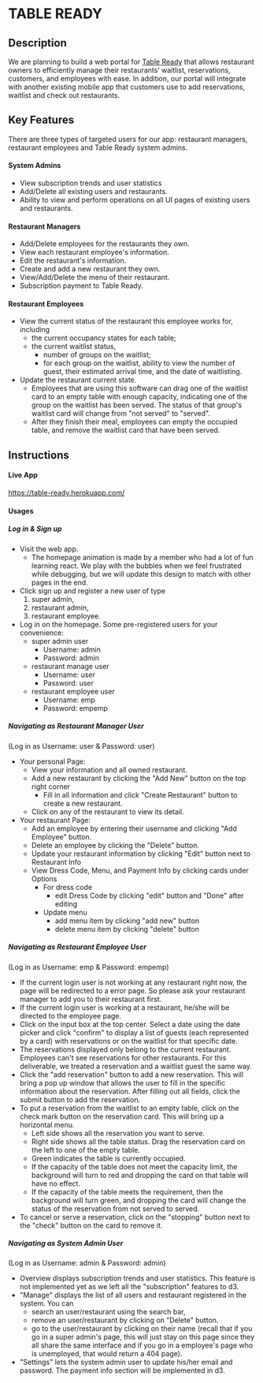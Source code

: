 # TABLE READY

## Description 
We are planning to build a web portal for [Table Ready](http://www.tableready.net) that allows restaurant owners to efficiently manage their restaurants’ waitlist, reservations, customers, and employees with ease. In addition, our portal will integrate with another existing mobile app that customers use to add reservations, waitlist and check out restaurants. 

## Key Features
There are three types of targeted users for our app: restaurant managers, restaurant employees and Table Ready system admins.

#### System Admins
* View subscription trends and user statistics
* Add/Delete all existing users and restaurants. 
* Ability to view and perform operations on all UI pages of existing users and restaurants.

#### Restaurant Managers
* Add/Delete employees for the restaurants they own.
* View each restaurant employee's information.
* Edit the restaurant's information.
* Create and add a new restaurant they own.
* View/Add/Delete the menu of their restaurant.
* Subscription payment to Table Ready.

#### Restaurant Employees
* View the current status of the restaurant this employee works for, including
  * the current occupancy states for each table;
  * the current waitlist status,
    * number of groups on the waitlist;
    * for each group on the waitlist, ability to view the number of guest, their estimated arrival time, and the date of waitlisting. 
* Update the restaurant current state.
	* Employees that are using this software can drag one of the waitlist card to an empty table with enough capacity, indicating one of the group on the waitlist has been served. The status of that group's waitlist card will change from "not served" to "served". 
	* After they finish their meal, employees can empty the occupied table, and remove the waitlist card that have been served. 

## Instructions
 <!-- * Clear instructions for how to use the application from the end-user's perspective -->
 <!-- * How do you access it? Are accounts pre-created or does a user register? Where do you start? etc.  -->
 <!-- * Provide clear steps for using each feature described above -->
#### Live App
https://table-ready.herokuapp.com/

#### Usages
##### Log in & Sign up
- Visit the web app. 
  - The homepage animation is made by a member who had a lot of fun learning react. We play with the bubbles when we feel frustrated while debugging, but we will update this design to match with other pages in the end. 
- Click sign up and register a new user of type 
    1) super admin,
    2) restaurant admin,
    3) restaurant employee.
- Log in on the homepage. Some pre-registered users for your convenience:
    - super admin user 
      - Username: admin
      - Password: admin
    - restaurant manage user
      - Username: user
      - Password: user
    - restaurant employee user
      - Username: emp
      - Password: empemp

##### Navigating as Restaurant Manager User
(Log in as Username: user & Password: user)
- Your personal Page:
  - View your information and all owned restaurant.
  - Add a new restaurant by clicking the "Add New" button on the top right corner
      * Fill in all information and click "Create Restaurant" button to create a new restaurant.
  - Click on any of the restaurant to view its detail.
- Your restaurant Page:
  * Add an employee by entering their username and clicking "Add Employee" button.
  * Delete an employee by clicking the 
  "Delete" button.
  * Update your restaurant information by clicking "Edit" button next to Restaurant Info
  * View Dress Code, Menu, and Payment Info by clicking cards under Options
      - For dress code
          * edit Dress Code by clicking "edit" button and "Done" after editing
      - Update menu
          * add menu item by clicking "add new" button
          * delete menu item by clicking "delete" button

##### Navigating as Restaurant Employee User
(Log in as Username: emp & Password: empemp)
- If the current login user is not working at any restaurant right now, the page will be redirected to a error page. So please ask your restaurant manager to add you to their restaurant first. 
- If the current login user is working at a restaurant, he/she will be directed to the employee page.
- Click on the input box at the top center. Select a date using the date picker and click "confirm" to display a list of guests (each represented by a card) with reservations or on the waitlist for that specific date.
- The reservations displayed only belong to the current restaurant. Employees can't see reservations for other restaurants. For this deliverable, we treated a reservation and a waitlist guest the same way.
- Click the "add reservation" button to add a new reservation. This will bring a pop up window that allows the user to fill in the specific information about the reservation. After filling out all fields, click the submit button to add the reservation.
- To put a reservation from the waitlist to an empty table, click on the check mark button on the reservation card. This will bring up a horizontal menu. 
  - Left side shows all the reservation you want to serve. 
  - Right side shows all the table status. Drag the reservation card on the left to one of the empty table. 
  - Green indicates the table is currently occupied. 
  - If the capacity of the table does not meet the capacity limit, the background will turn to red and dropping the card on that table will have no effect. 
  - If the capacity of the table meets the requirement, then the background will turn green, and dropping the card will change the status of the reservation from not served to served.
- To cancel or serve a reservation, click on the "stopping" button next to the "check" button on the card to remove it.

##### Navigating as System Admin User
(Log in as Username: admin & Password: admin)
- Overview displays subscription trends and user statistics. This feature is not implemented yet as we left all the "subscription" features to d3. 
- "Manage" displays the list of all users and restaurant registered in the system. You can
  - search an user/restaurant using the search bar,
  - remove an user/restaurant by clicking on "Delete" button.
  - go to the user/restaurant by clicking on their name (recall that if you go in a super admin's page, this will just stay on this page since they all share the same interface and if you go in a employee's page who is unemployed, that would return a 404 page).  
- "Settings" lets the system admin user to update his/her email and password. The payment info section will be implemented in d3. 